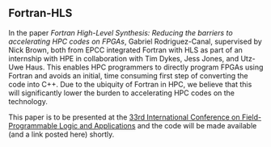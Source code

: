 ## Fortran-HLS

In the paper _Fortran High-Level Synthesis: Reducing the barriers to accelerating HPC codes on FPGAs_, Gabriel Rodriguez-Canal, supervised by Nick Brown, both from EPCC integrated Fortran with HLS as part of an internship with HPE in collaboration with Tim Dykes, Jess Jones, and Utz-Uwe Haus. This enables HPC programmers to directly program FPGAs using Fortran and avoids an initial, time consuming first step of converting the code into C++. Due to the ubiquity of Fortran in HPC, we believe that this will significantly lower the burden to accelerating HPC codes on the technology.

This paper is to be presented at the [33rd International Conference on Field-Programmable Logic and Applications](https://2023.fpl.org/) and the code will be made available (and a link posted here) shortly.
